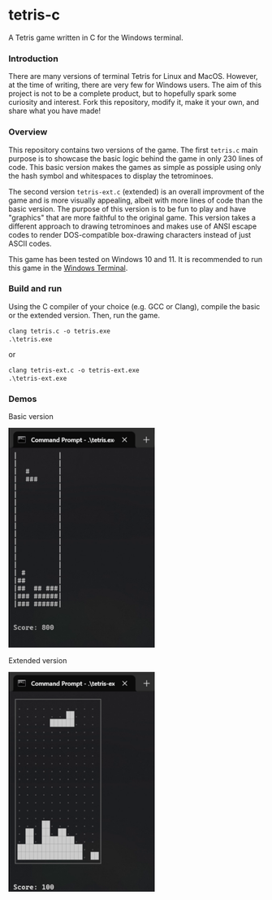 # tetris-c

A Tetris game written in C for the Windows terminal.

### Introduction

There are many versions of terminal Tetris for Linux and MacOS. However, at the time of writing, there are very few for Windows users. The aim of this project is not to be a complete product, but to hopefully spark some curiosity and interest. Fork this repository, modify it, make it your own, and share what you have made!

### Overview

This repository contains two versions of the game. The first `tetris.c` main purpose is to showcase the basic logic behind the game in only 230 lines of code. This basic version makes the games as simple as possiple using only the hash symbol and whitespaces to display the tetrominoes.

The second version `tetris-ext.c` (extended) is an overall improvment of the game and is more visually appealing, albeit with more lines of code than the basic version. The purpose of this version is to be fun to play and have "graphics" that are more faithful to the original game. This version takes a different approach to drawing tetrominoes and makes use of ANSI escape codes to render DOS-compatible box-drawing characters instead of just ASCII codes.

This game has been tested on Windows 10 and 11. It is recommended to run this game in the [Windows Terminal](https://www.microsoft.com/store/productId/9N0DX20HK701).

### Build and run

Using the C compiler of your choice (e.g. GCC or Clang), compile the basic or the extended version. Then, run the game.

```Shell
clang tetris.c -o tetris.exe
.\tetris.exe
```

or

```Shell
clang tetris-ext.c -o tetris-ext.exe
.\tetris-ext.exe
```

### Demos

Basic version

<img src="https://raw.githubusercontent.com/svedev0/tetris-c/master/img/tetris.gif" width="288" height="432" />

Extended version

<img src="https://raw.githubusercontent.com/svedev0/tetris-c/master/img/tetris-ext.gif" width="288" height="432" />
